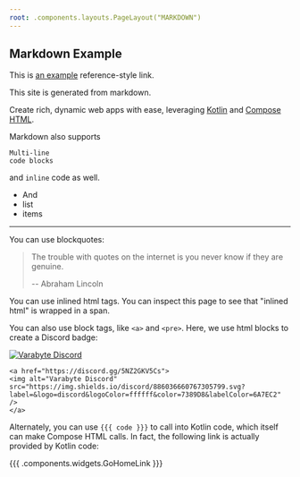 ```yaml
---
root: .components.layouts.PageLayout("MARKDOWN")
---
```


## Markdown Example

This is [an example][id] reference-style link.

This site is generated from markdown.

Create rich, dynamic web apps with ease, leveraging [Kotlin](https://kotlinlang.org/) and [Compose HTML](https://compose-web.ui.pages.jetbrains.team/).

Markdown also supports

```
Multi-line
code blocks
```

and `inline` code as well.

* And
* list
* items

---

You can use blockquotes:

> The trouble with quotes on the internet is you never know if they are genuine.
>
> -- Abraham Lincoln

You can use <span id="md-inline-demo">inlined html</span> tags. You can inspect this page to see that "inlined html" is
wrapped in a span.

You can also use block tags, like `<a>` and `<pre>`. Here, we use html blocks to create a Discord badge:

<a href="https://discord.gg/5NZ2GKV5Cs">
<img alt="Varabyte Discord" src="https://img.shields.io/discord/886036660767305799.svg?label=&logo=discord&logoColor=ffffff&color=7389D8&labelColor=6A7EC2" />
</a>

```
<a href="https://discord.gg/5NZ2GKV5Cs">
<img alt="Varabyte Discord" src="https://img.shields.io/discord/886036660767305799.svg?label=&logo=discord&logoColor=ffffff&color=7389D8&labelColor=6A7EC2" />
</a>
```

Alternately, you can use `{{{ code }}}` to call into Kotlin code, which itself can make Compose HTML calls. In fact,
the following link is actually provided by Kotlin code:

{{{ .components.widgets.GoHomeLink }}}

[id]: http://example.com/
